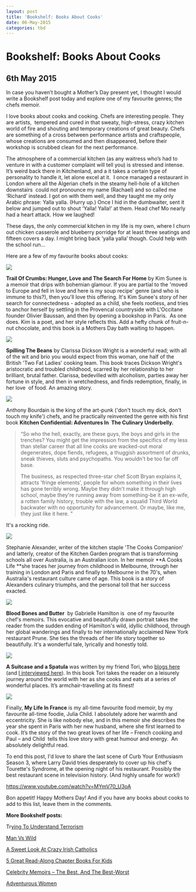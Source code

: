 ```yaml
---
layout: post
title: 'Bookshelf: Books About Cooks'
date: 06-May-2015
categories: tbd
---
```


# Bookshelf: Books About Cooks

## 6th May 2015

In case you haven’t bought a Mother’s Day present yet,   I thought I would write a Bookshelf post today and explore one of my favourite genres; the chefs memoir.

I love books about cooks and cooking. Chefs are interesting people. They are artists,    tempered and cured in that sweaty,   high-stress, crazy kitchen world of fire and shouting and temporary creations of great beauty. Chefs are something of a cross between performance artists and craftspeople, whose creations are consumed and then disappeared, before their workshop is scrubbed clean for the next performance.

The atmosphere of a commercial kitchen (as any waitress who’s had to venture in with a customer complaint will tell you) is stressed and intense. It’s weird back there in Kitchenland, and a it takes a certain type of personality to handle it, let alone excel at it.  I once managed a restaurant in London where all the Algerian chefs in the steamy hell-hole of a kitchen downstairs  could not pronounce my name (Rachael) and so called me ‘Richard’ instead. I got on with them well, and they taught me my only Arabic phrase: Yalla yalla. (Hurry up.) Once I hid in the dumbwaiter, sent it below and jumped out to shout ‘Yalla! Yalla!’ at them. Head chef Mo nearly had a heart attack. How we laughed!

These days, the only commercial kitchen in my life is my own, where I churn out chicken casserole and blueberry porridge for at least three seatings and fifteen covers a day. I might bring back ‘yalla yalla’ though. Could help with the school run...

Here are a few of my favourite books about cooks:

<img class="photo-horiz" src="http://ecx.images-amazon.com/images/I/51YLPSpH8pL.jpg" />

**Trail Of Crumbs: Hunger, Love and The Search For Home** by Kim Sunee is a memoir that drips with bohemian glamour. If you are partial to the 'moved to Europe and fell in love and here is my soup recipe' genre (and who is immune to this?), then you'll love this offering. It's Kim Sunee's story of her search for connectedness - adopted as a child, she feels rootless, and tries to anchor herself by settling in the Provencal countryside with L'Occitane founder Olivier Baussan, and then by opening a bookshop in Paris.  As one does. Kim is a poet, and her style reflects this. Add a hefty chunk of fruit-n-nut chocolate, and this book is a Mothers Day bath waiting to happen.

<img class="photo-horiz" src="http://ecx.images-amazon.com/images/I/51r7IgY-wgL.jpg" />

**Spilling The Beans** by Clarissa Dickson Wright is a wonderful read; with all of the wit and brio you would expect from this woman, one half of the British 'Two Fat Ladies' cooking team. This book traces Dickson Wright's aristocratic and troubled childhood, scarred by her relationship to her brilliant, brutal father. Clarissa, bedevilled with alcoholism, parties away her fortune in style, and then in wretchedness, and finds redemption, finally, in her love  of food. An amazing story.

<img class="photo-horiz" src="http://www.celebstoner.com/assets/images/pages/2013/cs5/AnthonyBourdain1972_3.jpg" />

Anthony Bourdain is the king of the art-punk ('don't touch my dick, don't touch my knife') chefs, and he practically reinvented the genre with his first book **Kitchen Confidential: Adventures In  The Culinary Underbelly.**

<blockquote>“So who the hell, exactly, are these guys, the boys and girls in the trenches? You might get the impression from the specifics of my less than stellar career that all line cooks are wacked-out moral degenerates, dope fiends, refugees, a thuggish assortment of drunks, sneak thieves, sluts and psychopaths. You wouldn't be too far off base.

The business, as respected three-star chef Scott Bryan explains it, attracts 'fringe elements', people for whom something in their lives has gone terribly wrong. Maybe they didn't make it through high school, maybe they're running away from something-be it an ex-wife, a rotten family history, trouble with the law, a squalid Third World backwater with no opportunity for advancement. Or maybe, like me, they just like it here. ”</blockquote>

It's a rocking ride.

<img class="photo-horiz" src="http://www.stephaniealexander.com.au/wp-content/uploads/2012/03/CooksLife_WEB.jpg" />

Stephanie Alexander, writer of the kitchen staple 'The Cooks Companion' and latterly, creator of the Kitchen Garden program that is transforming schools all over Australia, is an Australian icon. In her memoir **A Cooks Life **she traces her journey from childhood in Melbourne, through her training in London and Paris and finally to Melbourne in the 70's, when Australia's restaurant culture came of age. This book is a story of Alexanders culinary triumphs, and the personal toll that her success exacted.

<img class="photo-horiz" src="http://si.wsj.net/public/resources/images/RV-AB826_PRUNE_G_20110224234505.jpg" />

**Blood Bones and Butter**  by Gabrielle Hamilton is  one of my favourite chef's memoirs. This evocative and beautifully drawn portrait takes the reader from the sudden ending of Hamilton's wild, idyllic childhood, through her global wanderings and finally to her internationally acclaimed New York restaurant Prune. She ties the threads of her life story together so beautifully. It's a wonderful tale, lyrically and honestly told.

<img class="photo-horiz" src="http://taltrade.com.au/images/covers/9781849753494.jpg" />

**A Suitcase and a Spatula** was written by my friend Tori, who <a href="http://www.eatori.com/">blogs here</a> (and <a href="http://mogantosh.com/from-blog-to-cookbook-tori-haschka-from-eatori/">I interviewed here</a>). In this book Tori takes the reader on a leisurely journey around the world with her as she cooks and eats at a series of wonderful places. It’s armchair-travelling at its finest!

<img class="photo-horiz" src="http://photos.vanityfair.com/2015/01/30/54cc08591ca1cf0a23ad9002_image.jpg" />

Finally, **My Life In France** is my all-time favourite food memoir, by my favourite all-time foodie, Julia Child. I absolutely adore her warmth and eccentricity. She is like nobody else, and in this memoir she describes the year she spent in Paris with her new husband, where she first learned to cook. It’s the story of the two great loves of her life – French cooking and Paul – and Child  tells this love story with great humour and energy.  An absolutely delightful read.

To end this post, I'd love to share the last scene of Curb Your Enthusiasm Season 3, where Larry David tries desperately to cover up his chef's Tourette's Syndrome, at the opening night of his restaurant. Possibly the best restaurant scene in television history. (And highly unsafe for work!)

https://www.youtube.com/watch?v=MYmV70_U3oA

Bon appetit! Happy Mothers Day! And if you have any books about cooks to add to this list, leave them in the comments.

**More Bookshelf posts:**

Tr<a href="http://mogantosh.com/bookshelf-understanding-terrorism/">ying To Understand Terrorism</a>

<a href="http://mogantosh.com/bookshelf-man-versus-wild/">Man Vs Wild</a>

<a href="http://mogantosh.com/bookshelf-a-sweet-look-at-crazy-irish-catholics/">A Sweet Look At Crazy Irish Catholics</a>

<a href="http://mogantosh.com/bookshelf-5-great-read-aloud-chapter-books-for-kids-under-seven/">5 Great Read-Along Chapter Books For Kids</a>

<a href="http://mogantosh.com/celebrity-memoirs-the-best-and-the-best-worst/">Celebrity Memoirs – The Best, And The Best-Worst</a>

<a href="http://mogantosh.com/bookshelf-adventurous-women/">Adventurous Women</a>

 

 

 
